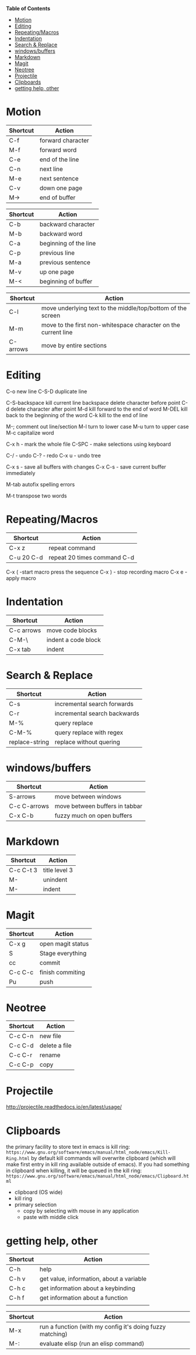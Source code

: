 <!-- markdown-toc start - Don't edit this section. Run M-x markdown-toc-generate-toc again -->
**Table of Contents**

- [Motion](#motion)
- [Editing](#editing)
- [Repeating/Macros](#repeatingmacros)
- [Indentation](#indentation)
- [Search & Replace](#search--replace)
- [windows/buffers](#windowsbuffers)
- [Markdown](#markdown)
- [Magit](#magit)
- [Neotree](#neotree)
- [Projectile](#projectile)
- [Clipboards](#clipboards)
- [getting help, other](#getting-help-other)

<!-- markdown-toc end -->



# Motion #

| Shortcut  | Action            |
| --------- | ----------------- |
| C-f       | forward character |
| M-f       | forward word      |
| C-e       | end of the line   |
| C-n       | next line         |
| M-e       | next sentence     |
| C-v       | down one page     |
| M->       | end of buffer     |

| Shortcut  | Action                |
| --------- | --------------------- |
| C-b       | backward character    |
| M-b       | backward word         |
| C-a       | beginning of the line |
| C-p       | previous line         |
| M-a       | previous sentence     |
| M-v       | up one page           |
| M-<       | beginning of buffer   |

| Shortcut  | Action                                                         |
| --------- | -------------------------------------------------------------- |
| C-l       | move underlying text to the middle/top/bottom of the screen    |
| M-m       | move to the first non-whitespace character on the current line |
| C-arrows  | move by entire sections                                        |


# Editing #

C-o   new line
C-S-D            duplicate line

C-S-backspace      kill current line
backspace   delete character before point
C-d         delete character after point
M-d         kill forward to the end of word
M-DEL       kill back to the beginning of the word
C-k         kill to the end of line

M-;   comment out line/section
M-l   turn to lower case
M-u   turn to upper case
M-c       capitalize word

C-x h    - mark the whole file
C-SPC    - make selections using keyboard

C-/   - undo
C-?   - redo
C-x u   - undo tree

C-x s   - save all buffers with changes
C-x C-s   - save current buffer immediately

M-tab     autofix spelling errors

M-t    transpose two words

# Repeating/Macros #

| Shortcut    | Action                      |
| ----------- | --------------------------- |
| C-x z       | repeat command              |
| C-u 20 C-d  | repeat 20 times command C-d |


C-x (     -start macro
press the sequence
C-x )     - stop recording macro
C-x e     - apply macro

# Indentation #

| Shortcut    | Action              |
| ----------- | ------------------- |
| C-c arrows  | move code blocks    |
| C-M-\       | indent a code block |
| C-x tab     | indent              |

# Search & Replace #

| Shortcut        | Action                       |
| --------------- | ---------------------------- |
| C-s             | incremental search forwards  |
| C-r             | incremental search backwards |
| M-%             | query replace                |
| C-M-%           | query replace with regex     |
| replace-string  | replace without quering      |



# windows/buffers #

| Shortcut      | Action                         |
| ------------- | ------------------------------ |
| S-arrows      | move between windows           |
| C-c C-arrows  | move between buffers in tabbar |
| C-x C-b       | fuzzy much on open buffers     |

# Markdown #

| Shortcut   | Action        |
| ---------- | ------------- |
| C-c C-t 3  | title level 3 |
| M-<left>   | unindent      |
| M-<right>  | indent        |

# Magit #

| Shortcut  | Action            |
| --------- | ----------------- |
| C-x g     | open magit status |
| S         | Stage everything  |
| cc        | commit            |
| C-c C-c   | finish commiting  |
| Pu        | push              |

# Neotree #

| Shortcut  | Action        |
| --------- | ------------- |
| C-c C-n   | new file      |
| C-c C-d   | delete a file |
| C-c C-r   | rename        |
| C-c C-p   | copy          |

# Projectile #

http://projectile.readthedocs.io/en/latest/usage/

# Clipboards #

the primary facility to store text in emacs is kill ring: `https://www.gnu.org/software/emacs/manual/html_node/emacs/Kill-Ring.html`
by default kill commands will overwrite clipboard (which will make first entry in kill ring available outside of emacs). If you had something in clipboard when killing, it will be queued in the kill ring: `https://www.gnu.org/software/emacs/manual/html_node/emacs/Clipboard.html`

- clipboard (OS wide)
- kill ring
- primary selection
	- copy by selecting with mouse in any application
	- paste with middle click


# getting help, other #

| Shortcut  | Action                                   |
| --------- | ---------------------------------------- |
| C-h       | help                                     |
| C-h v     | get value, information, about a variable |
| C-h c     | get information about a keybinding       |
| C-h f     | get information about a function         |
|           |                                          |

| Shortcut  | Action                                                    |
| --------- | --------------------------------------------------------- |
| M-x       | run a function (with my config it's doing fuzzy matching) |
| M-:       | evaluate elisp (run an elisp command)                     |
